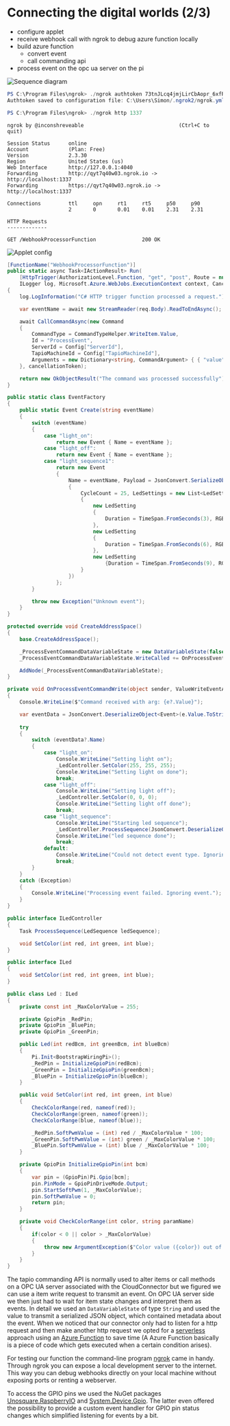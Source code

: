 # Connecting the digital worlds (2/3)




* configure applet
* receive webhook call with ngrok to debug azure function locally
* build azure function
  * convert event
  * call commanding api
* process event on the opc ua server on the pi

![Sequence diagram](assets/tapio-ifttt-sequence-from-ifttt.svg)

```powershell
PS C:\Program Files\ngrok> ./ngrok authtoken 73tnJLcq4jmjLirCbAopr_6xfRJJcYtcGOEFejCvRU9
Authtoken saved to configuration file: C:\Users\Simon/.ngrok2/ngrok.yml   
```

```powershell
PS C:\Program Files\ngrok> ./ngrok http 1337
```

```shell
ngrok by @inconshreveable                               (Ctrl+C to quit)

Session Status      online
Account             (Plan: Free)
Version             2.3.30
Region              United States (us)
Web Interface       http://127.0.0.1:4040
Forwarding          http://qyt7q40w03.ngrok.io -> http://localhost:1337
Forwarding          https://qyt7q40w03.ngrok.io -> http://localhost:1337

Connections         ttl     opn     rt1     rt5     p50     p90
                    2       0       0.01    0.01    2.31    2.31

HTTP Requests
-------------

GET /WebhookProcessorFunction               200 OK
```

![Applet config](assets/applet-config.png)

```csharp
[FunctionName("WebhookProcessorFunction")]
public static async Task<IActionResult> Run(
    [HttpTrigger(AuthorizationLevel.Function, "get", "post", Route = null)] HttpRequest req,
    ILogger log, Microsoft.Azure.WebJobs.ExecutionContext context, CancellationToken cancellationToken)
{
    log.LogInformation("C# HTTP trigger function processed a request.");

    var eventName = await new StreamReader(req.Body).ReadToEndAsync();

    await CallCommandAsync(new Command
    {
        CommandType = CommandTypeHelper.WriteItem.Value,
        Id = "ProcessEvent",
        ServerId = Config["ServerId"],
        TapioMachineId = Config["TapioMachineId"], 
        Arguments = new Dictionary<string, CommandArgument> { { "value", new CommandArgument{ Value = JsonConvert.SerializeObject(EventFactory.Create(eventName)), ValueType = CommandArgumentTypeHelper.String.Value }}}
    }, cancellationToken);

    return new OkObjectResult("The command was processed successfully");
}
```

```csharp
public static class EventFactory
{
    public static Event Create(string eventName)
    {
        switch (eventName)
        {
            case "light_on":
                return new Event { Name = eventName };
            case "light_off":
                return new Event { Name = eventName };
            case "light_sequence1":
                return new Event
                {
                    Name = eventName, Payload = JsonConvert.SerializeObject(new LedSequence
                    {
                        CycleCount = 25, LedSettings = new List<LedSetting>
                        {
                            new LedSetting
                            {
                                Duration = TimeSpan.FromSeconds(3), RGB = new RGB {Blue = 255, Green = 0, Red = 0}
                            },
                            new LedSetting
                            {
                                Duration = TimeSpan.FromSeconds(6), RGB = new RGB {Blue = 0, Green = 255, Red = 0}
                            },
                            new LedSetting
                                {Duration = TimeSpan.FromSeconds(9), RGB = new RGB {Blue = 0, Green = 0, Red = 255}}
                        }
                    })
                };
        }

        throw new Exception("Unknown event");
    }
}
```

```csharp
protected override void CreateAddressSpace()
{
    base.CreateAddressSpace();

    _ProcessEventCommandDataVariableState = new DataVariableState(false, "ProcessEventCommandState", RootFolder, SystemContextObject, typeof(string));
    _ProcessEventCommandDataVariableState.WriteCalled += OnProcessEventCommandWrite;

    AddNode(_ProcessEventCommandDataVariableState);
}
```

```csharp
private void OnProcessEventCommandWrite(object sender, ValueWriteEventArgs e)
{
    Console.WriteLine($"Command received with arg: {e?.Value}");

    var eventData = JsonConvert.DeserializeObject<Event>(e.Value.ToString());
    
    try
    {
        switch (eventData?.Name)
        {
            case "light_on":
                Console.WriteLine("Setting light on");
                _LedController.SetColor(255, 255, 255);
                Console.WriteLine("Setting light on done");
                break;
            case "light_off":
                Console.WriteLine("Setting light off");
                _LedController.SetColor(0, 0, 0);
                Console.WriteLine("Setting light off done");
                break;
            case "light_sequence":
                Console.WriteLine("Starting led sequence");
                _LedController.ProcessSequence(JsonConvert.DeserializeObject<LedSequence>(eventData?.Payload));
                Console.WriteLine("led sequence done");
                break;
            default:
                Console.WriteLine("Could not detect event type. Ignoring event.");
                break;
        }
    }
    catch (Exception)
    {
        Console.WriteLine("Processing event failed. Ignoring event.");
    }
}
```

```csharp
public interface ILedController
{
    Task ProcessSequence(LedSequence ledSequence);

    void SetColor(int red, int green, int blue);
}

public interface ILed
{
    void SetColor(int red, int green, int blue);
}
```

```csharp
public class Led : ILed
{
    private const int _MaxColorValue = 255;

    private GpioPin _RedPin;
    private GpioPin _BluePin;
    private GpioPin _GreenPin;

    public Led(int redBcm, int greenBcm, int blueBcm)
    {
        Pi.Init<BootstrapWiringPi>();
        _RedPin = InitializeGpioPin(redBcm);
        _GreenPin = InitializeGpioPin(greenBcm);
        _BluePin = InitializeGpioPin(blueBcm);
    }

    public void SetColor(int red, int green, int blue)
    {
        CheckColorRange(red, nameof(red));
        CheckColorRange(green, nameof(green));
        CheckColorRange(blue, nameof(blue));

        _RedPin.SoftPwmValue = (int) red / _MaxColorValue * 100;
        _GreenPin.SoftPwmValue = (int) green / _MaxColorValue * 100;
        _BluePin.SoftPwmValue = (int) blue / _MaxColorValue * 100;
    }

    private GpioPin InitializeGpioPin(int bcm)
    {
        var pin = (GpioPin)Pi.Gpio[bcm];
        pin.PinMode = GpioPinDriveMode.Output;
        pin.StartSoftPwm(1, _MaxColorValue);
        pin.SoftPwmValue = 0;
        return pin;
    }

    private void CheckColorRange(int color, string paramName)
    {
        if(color < 0 || color > _MaxColorValue)
        {
            throw new ArgumentException($"Color value ({color}) out of accepted range (0..255).", paramName);
        }
    }
}
```



The tapio commanding API is normally used to alter items or call methods on a OPC UA server associated with the CloudConnector but we figured we can use a item write request to transmit an event. On OPC UA server side we then just had to wait for item state changes and interpret them as events. In detail we used an `DataVariableState` of type `String` and used the value to transmit a serialized JSON object, which contained metadata about the event.
When we noticed that our connector only had to listen for a http request and then make another http request we opted for a [serverless](https://martinfowler.com/articles/serverless.html) approach using an [Azure Function](https://docs.microsoft.com/en-us/azure/azure-functions/) to save time (A Azure Function basically is a piece of code which gets executed when a certain condition arises).

For testing our function the command-line program [ngrok](https://ngrok.com/) came in handy. Through ngrok you can expose a local development server to the internet. This way you can debug webhooks directly on your local machine without exposing ports or renting a webserver.

To access the GPIO pins we used the NuGet packages [Unosquare.RaspberryIO](https://github.com/unosquare/raspberryio) and [System.Device.Gpio](https://www.nuget.org/packages/System.Device.Gpio). The latter even offered the possibility to provide a custom event handler for GPIO pin status changes which simplified listening for events by a bit.
